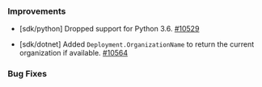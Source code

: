 ### Improvements

- [sdk/python] Dropped support for Python 3.6.
  [#10529](https://github.com/pulumi/pulumi/pull/10529)

- [sdk/dotnet] Added `Deployment.OrganizationName` to return the current organization if available.
  [#10564](https://github.com/pulumi/pulumi/pull/10564)

### Bug Fixes
